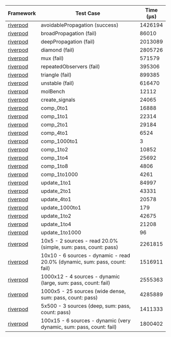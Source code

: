 | Framework | Test Case | Time (μs) |
| --- | --- | --- |
| [riverpod](https://github.com/rrousselGit/riverpod) | avoidablePropagation (success) | 1426194 |
| [riverpod](https://github.com/rrousselGit/riverpod) | broadPropagation (fail) | 86010 |
| [riverpod](https://github.com/rrousselGit/riverpod) | deepPropagation (fail) | 2013089 |
| [riverpod](https://github.com/rrousselGit/riverpod) | diamond (fail) | 2805726 |
| [riverpod](https://github.com/rrousselGit/riverpod) | mux (fail) | 571579 |
| [riverpod](https://github.com/rrousselGit/riverpod) | repeatedObservers (fail) | 395306 |
| [riverpod](https://github.com/rrousselGit/riverpod) | triangle (fail) | 899385 |
| [riverpod](https://github.com/rrousselGit/riverpod) | unstable (fail) | 616470 |
| [riverpod](https://github.com/rrousselGit/riverpod) | molBench | 12112 |
| [riverpod](https://github.com/rrousselGit/riverpod) | create_signals | 24065 |
| [riverpod](https://github.com/rrousselGit/riverpod) | comp_0to1 | 16888 |
| [riverpod](https://github.com/rrousselGit/riverpod) | comp_1to1 | 22314 |
| [riverpod](https://github.com/rrousselGit/riverpod) | comp_2to1 | 29184 |
| [riverpod](https://github.com/rrousselGit/riverpod) | comp_4to1 | 6524 |
| [riverpod](https://github.com/rrousselGit/riverpod) | comp_1000to1 | 3 |
| [riverpod](https://github.com/rrousselGit/riverpod) | comp_1to2 | 10852 |
| [riverpod](https://github.com/rrousselGit/riverpod) | comp_1to4 | 25692 |
| [riverpod](https://github.com/rrousselGit/riverpod) | comp_1to8 | 4806 |
| [riverpod](https://github.com/rrousselGit/riverpod) | comp_1to1000 | 4261 |
| [riverpod](https://github.com/rrousselGit/riverpod) | update_1to1 | 84997 |
| [riverpod](https://github.com/rrousselGit/riverpod) | update_2to1 | 43331 |
| [riverpod](https://github.com/rrousselGit/riverpod) | update_4to1 | 20578 |
| [riverpod](https://github.com/rrousselGit/riverpod) | update_1000to1 | 179 |
| [riverpod](https://github.com/rrousselGit/riverpod) | update_1to2 | 42675 |
| [riverpod](https://github.com/rrousselGit/riverpod) | update_1to4 | 21208 |
| [riverpod](https://github.com/rrousselGit/riverpod) | update_1to1000 | 96 |
| [riverpod](https://github.com/rrousselGit/riverpod) | 10x5 - 2 sources - read 20.0% (simple, sum: pass, count: pass) | 2261815 |
| [riverpod](https://github.com/rrousselGit/riverpod) | 10x10 - 6 sources - dynamic - read 20.0% (dynamic, sum: pass, count: fail) | 1516911 |
| [riverpod](https://github.com/rrousselGit/riverpod) | 1000x12 - 4 sources - dynamic (large, sum: pass, count: fail) | 2555363 |
| [riverpod](https://github.com/rrousselGit/riverpod) | 1000x5 - 25 sources (wide dense, sum: pass, count: pass) | 4285889 |
| [riverpod](https://github.com/rrousselGit/riverpod) | 5x500 - 3 sources (deep, sum: pass, count: pass) | 1411333 |
| [riverpod](https://github.com/rrousselGit/riverpod) | 100x15 - 6 sources - dynamic (very dynamic, sum: pass, count: fail) | 1800402 |
